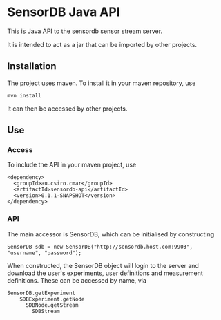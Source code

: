# SensorDB Java API

This is Java API to the sensordb sensor stream server.

It is intended to act as a jar that can be imported by other projects.

## Installation

The project uses maven. To install it in your maven repository, use

    mvn install

It can then be accessed by other projects.

## Use

### Access

To include the API in your maven project, use

    <dependency>
      <groupId>au.csiro.cmar</groupId>
      <artifactId>sensordb-api</artifactId>
      <version>0.1.1-SNAPSHOT</version>
    </dependency>

### API

The main accessor is SensorDB, which can be initialised by constructing

    SensorDB sdb = new SensorDB("http://sensordb.host.com:9903", "username", "password");

When constructed, the SensorDB object will login to the server and download the user's
experiments, user definitions and measurement definitions. These can
be accessed by name, via

    SensorDB.getExperiment
        SDBExperiment.getNode
          SDBNode.getStream
            SDBStream
    
